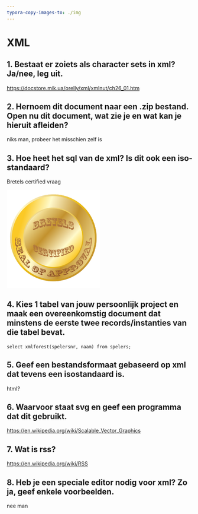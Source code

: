 ```yaml
---
typora-copy-images-to: ./img
---
```


# XML



## 1. Bestaat er zoiets als character sets in xml? Ja/nee, leg uit.

https://docstore.mik.ua/orelly/xml/xmlnut/ch26_01.htm

## 2. Hernoem dit document naar een .zip bestand. Open nu dit document, wat zie je en wat kan je hieruit afleiden?

niks man, probeer het misschien zelf is

## 3. Hoe heet het sql van de xml? Is dit ook een iso-standaard?

Bretels certified vraag

<img src="img/bretels-certified.png" alt="bretels-certified" width="50%" />

## 4. Kies 1 tabel van jouw persoonlijk project en maak een overeenkomstig document dat minstens de eerste twee records/instanties van die tabel bevat.

```
select xmlforest(spelersnr, naam) from spelers;
```



## 5. Geef een bestandsformaat gebaseerd op xml dat tevens een isostandaard is.

html?

## 6. Waarvoor staat svg en geef een programma dat dit gebruikt.

https://en.wikipedia.org/wiki/Scalable_Vector_Graphics

## 7. Wat is rss?

https://en.wikipedia.org/wiki/RSS

## 8. Heb je een speciale editor nodig voor xml? Zo ja, geef enkele voorbeelden.

nee man



